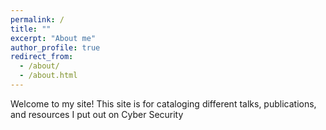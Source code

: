 ```yaml
---
permalink: /
title: ""
excerpt: "About me"
author_profile: true
redirect_from: 
  - /about/
  - /about.html
---
```


Welcome to my site! This site is for cataloging different talks, publications, and resources I put out on Cyber Security
